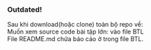 ### Outdated!
 Sau khi download(hoặc clone) toàn bộ repo về:<br />
 Muốn xem source code bài tập lớn: vào file BTL<br />
 File README.md chứa báo cáo ở trong file BTL.
